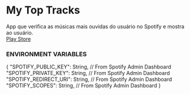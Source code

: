 # My Top Tracks

App que verifica as músicas mais ouvidas do usuário no Spotify e mostra ao usuário.  
[Play Store](https://play.google.com/store/apps/details?id=br.com.mateusvenancio.mytoptracks)

### ENVIRONMENT VARIABLES

{
"SPOTIFY_PUBLIC_KEY": String, // From Spotify Admin Dashboard
"SPOTIFY_PRIVATE_KEY": String, // From Spotify Admin Dashboard
"SPOTIFY_REDIRECT_URI": String, // From Spotify Admin Dashboard
"SPOTIFY_SCOPES": String, // From Spotify Admin Dashboard
}
